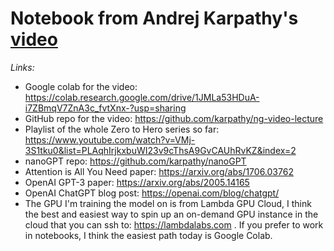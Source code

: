 # Notebook from Andrej Karpathy's [video](https://www.youtube.com/watch?v=kCc8FmEb1nY)

*Links:*
* Google colab for the video: https://colab.research.google.com/drive/1JMLa53HDuA-i7ZBmqV7ZnA3c_fvtXnx-?usp=sharing
* GitHub repo for the video: https://github.com/karpathy/ng-video-lecture
* Playlist of the whole Zero to Hero series so far:   https://www.youtube.com/watch?v=VMj-3S1tku0&list=PLAqhIrjkxbuWI23v9cThsA9GvCAUhRvKZ&index=2
* nanoGPT repo: https://github.com/karpathy/nanoGPT
* Attention is All You Need paper: https://arxiv.org/abs/1706.03762
* OpenAI GPT-3 paper: https://arxiv.org/abs/2005.14165 
* OpenAI ChatGPT blog post: https://openai.com/blog/chatgpt/
* The GPU I'm training the model on is from Lambda GPU Cloud, I think the best and easiest way to spin up an on-demand GPU instance in the cloud that you can ssh to: https://lambdalabs.com . If you prefer to work in notebooks, I think the easiest path today is Google Colab.